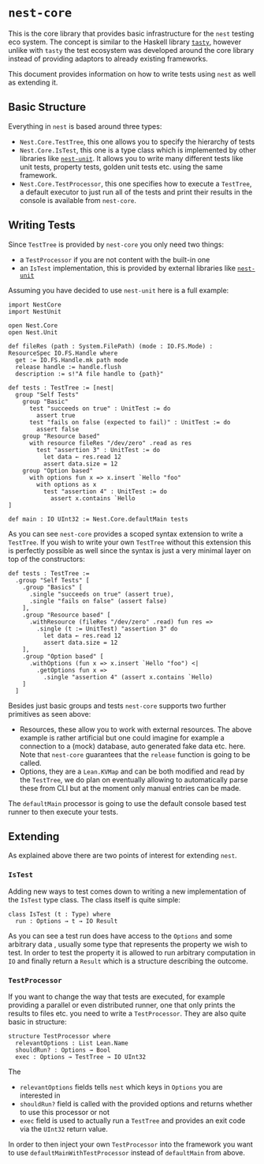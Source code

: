 # `nest-core`
This is the core library that provides basic infrastructure for the
`nest` testing eco system. The concept is similar to the Haskell library
[`tasty`](https://github.com/UnkindPartition/tasty),
however unlike with `tasty` the test ecosystem was developed around the
core library instead of providing adaptors to already existing frameworks.

This document provides information on how to write tests using `nest`
as well as extending it.

## Basic Structure
Everything in `nest` is based around three types:
- `Nest.Core.TestTree`, this one allows you to specify the hierarchy of tests
- `Nest.Core.IsTest`, this one is a type class which is implemented by other
  libraries like [`nest-unit`](https://github.com/hargonix/nest-unit).
  It allows you to write many different tests like unit tests, property tests,
  golden unit tests etc. using the same framework.
- `Nest.Core.TestProcessor`, this one specifies how to execute a `TestTree`,
  a default executor to just run all of the tests and print their results in
  the console is available from `nest-core`.

## Writing Tests
Since `TestTree` is provided by `nest-core` you only need two things:
- a `TestProcessor` if you are not content with the built-in one
- an `IsTest` implementation, this is provided by external libraries like
  [`nest-unit`](https://github.com/hargonix/nest-unit)

Assuming you have decided to use `nest-unit` here is a full example:
```lean
import NestCore
import NestUnit

open Nest.Core
open Nest.Unit

def fileRes (path : System.FilePath) (mode : IO.FS.Mode) : ResourceSpec IO.FS.Handle where
  get := IO.FS.Handle.mk path mode
  release handle := handle.flush
  description := s!"A file handle to {path}"

def tests : TestTree := [nest|
  group "Self Tests"
    group "Basic"
      test "succeeds on true" : UnitTest := do
        assert true
      test "fails on false (expected to fail)" : UnitTest := do
        assert false
    group "Resource based"
      with resource fileRes "/dev/zero" .read as res
        test "assertion 3" : UnitTest := do
          let data ← res.read 12
          assert data.size = 12
    group "Option based"
      with options fun x => x.insert `Hello "foo"
        with options as x
          test "assertion 4" : UnitTest := do
            assert x.contains `Hello
]

def main : IO UInt32 := Nest.Core.defaultMain tests
```

As you can see `nest-core` provides a scoped syntax extension to write
a `TestTree`. If you wish to write your own `TestTree` without this
extension this is perfectly possible as well since the syntax is just a
very minimal layer on top of the constructors:
```lean
def tests : TestTree :=
  .group "Self Tests" [
    .group "Basics" [
      .single "succeeds on true" (assert true),
      .single "fails on false" (assert false)
    ],
    .group "Resource based" [
      .withResource (fileRes "/dev/zero" .read) fun res =>
        .single (t := UnitTest) "assertion 3" do
          let data ← res.read 12
          assert data.size = 12
    ],
    .group "Option based" [
      .withOptions (fun x => x.insert `Hello "foo") <|
        .getOptions fun x =>
          .single "assertion 4" (assert x.contains `Hello)
    ]
  ]
```

Besides just basic groups and tests `nest-core` supports two further primitives
as seen above:
- Resources, these allow you to work with external resources. The above
  example is rather artificial but one could imagine for example a connection
  to a (mock) database, auto generated fake data etc. here. Note that
  `nest-core` guarantees that the `release` function is going to be called.
- Options, they are a `Lean.KVMap` and can be both modified and read by the
  `TestTree`, we do plan on eventually allowing to automatically parse these
  from CLI but at the moment only manual entries can be made.

The `defaultMain` processor is going to use the default console based
test runner to then execute your tests.

## Extending
As explained above there are two points of interest for extending `nest`.

### `IsTest`
Adding new ways to test comes down to writing a new implementation of
the `IsTest` type class. The class itself is quite simple:
```
class IsTest (t : Type) where
  run : Options → t → IO Result
```
As you can see a test run does have access to the `Options` and some
arbitrary data , usually some type that represents the property we wish
to test. In order to test the property it is allowed to run arbitrary
computation in `IO` and finally return a `Result` which is a structure
describing the outcome.

### `TestProcessor`
If you want to change the way that tests are executed, for example providing
a parallel or even distributed runner, one that only prints the results
to files etc. you need to write a `TestProcessor`. They are also quite
basic in structure:
```
structure TestProcessor where
  relevantOptions : List Lean.Name
  shouldRun? : Options → Bool
  exec : Options → TestTree → IO UInt32
```
The
- `relevantOptions` fields tells `nest` which keys in `Options` you are interested in
- `shouldRun?` field is called with the provided options and returns whether to use this processor or not
- `exec` field is used to actually run a `TestTree` and provides an exit code via the `UInt32`
  return value.

In order to then inject your own `TestProcessor` into the framework you
want to use `defaultMainWithTestProcessor` instead of `defaultMain` from above. 
